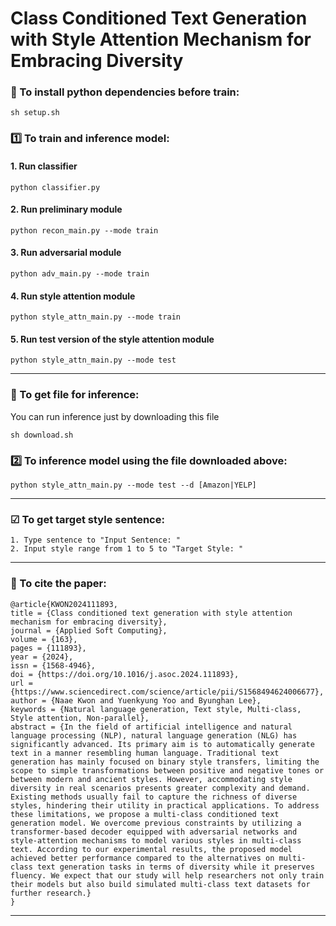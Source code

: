 # Class Conditioned Text Generation with Style Attention Mechanism for Embracing Diversity
### 🔄️ To install python dependencies before train:
```
sh setup.sh
```

### 1️⃣ To train and inference model:
#### 1. Run classifier
```
python classifier.py
```

#### 2. Run preliminary module  
```
python recon_main.py --mode train
```

#### 3. Run adversarial module
```
python adv_main.py --mode train
```

#### 4. Run style attention module
```
python style_attn_main.py --mode train
```

#### 5. Run test version of the style attention module
```
python style_attn_main.py --mode test
```

***

### 🔄 To get file for inference:
You can run inference just by downloading this file
```
sh download.sh
```

### 2️⃣ To inference model using the file downloaded above:
```
python style_attn_main.py --mode test --d [Amazon|YELP]
```

***

### ☑ To get target style sentence:
```
1. Type sentence to "Input Sentence: "
2. Input style range from 1 to 5 to "Target Style: "
```

***

### 📃 To cite the paper:
```
@article{KWON2024111893,
title = {Class conditioned text generation with style attention mechanism for embracing diversity},
journal = {Applied Soft Computing},
volume = {163},
pages = {111893},
year = {2024},
issn = {1568-4946},
doi = {https://doi.org/10.1016/j.asoc.2024.111893},
url = {https://www.sciencedirect.com/science/article/pii/S1568494624006677},
author = {Naae Kwon and Yuenkyung Yoo and Byunghan Lee},
keywords = {Natural language generation, Text style, Multi-class, Style attention, Non-parallel},
abstract = {In the field of artificial intelligence and natural language processing (NLP), natural language generation (NLG) has significantly advanced. Its primary aim is to automatically generate text in a manner resembling human language. Traditional text generation has mainly focused on binary style transfers, limiting the scope to simple transformations between positive and negative tones or between modern and ancient styles. However, accommodating style diversity in real scenarios presents greater complexity and demand. Existing methods usually fail to capture the richness of diverse styles, hindering their utility in practical applications. To address these limitations, we propose a multi-class conditioned text generation model. We overcome previous constraints by utilizing a transformer-based decoder equipped with adversarial networks and style-attention mechanisms to model various styles in multi-class text. According to our experimental results, the proposed model achieved better performance compared to the alternatives on multi-class text generation tasks in terms of diversity while it preserves fluency. We expect that our study will help researchers not only train their models but also build simulated multi-class text datasets for further research.}
}
```

***
